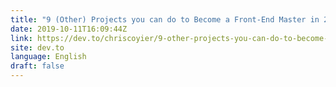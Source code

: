 ```yaml
---
title: "9 (Other) Projects you can do to Become a Front-End Master in 2020"
date: 2019-10-11T16:09:44Z
link: https://dev.to/chriscoyier/9-other-projects-you-can-do-to-become-a-front-end-master-in-2020-450l?utm_medium=RSS&utm_source=news.12bit.vn
site: dev.to
language: English
draft: false
---
```

